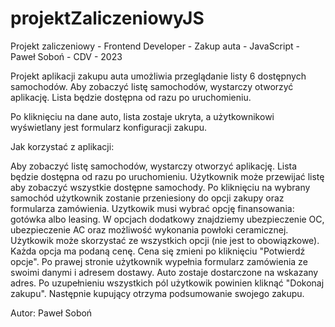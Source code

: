 # projektZaliczeniowyJS
Projekt zaliczeniowy - Frontend Developer - Zakup auta - JavaScript - Paweł Soboń - CDV - 2023

Projekt aplikacji zakupu auta umożliwia przeglądanie listy 6 dostępnych samochodów.
Aby zobaczyć listę samochodów, wystarczy otworzyć aplikację. Lista będzie dostępna od razu po uruchomieniu. 

Po kliknięciu na dane auto, lista zostaje ukryta, a użytkownikowi wyświetlany jest formularz konfiguracji zakupu.

Jak korzystać z aplikacji:

Aby zobaczyć listę samochodów, wystarczy otworzyć aplikację. Lista będzie dostępna od razu po uruchomieniu. Użytkownik może przewijać listę aby zobaczyć wszystkie dostępne samochody. Po kliknięciu na wybrany samochód użytkownik zostanie przeniesiony do opcji zakupy oraz formularza zamówienia. Uzytkowik musi wybrać opcję finansowania: gotówka albo leasing. W opcjach dodatkowy znajdziemy ubezpieczenie OC, ubezpieczenie AC oraz możliwość wykonania powłoki ceramicznej. Użytkowik może skorzystać ze wszystkich opcji (nie jest to obowiązkowe). Każda opcja ma podaną cenę. Cena się zmieni po kliknięciu "Potwierdź opcje". Po prawej stronie użytkownik wypełnia formularz zamówienia ze swoimi danymi i adresem dostawy. Auto zostaje dostarczone na wskazany adres. Po uzupełnieniu wszystkich pól użytkowik powinien kliknąć "Dokonaj zakupu". Następnie kupujący otrzyma podsumowanie swojego zakupu. 


Autor:
Paweł Soboń
